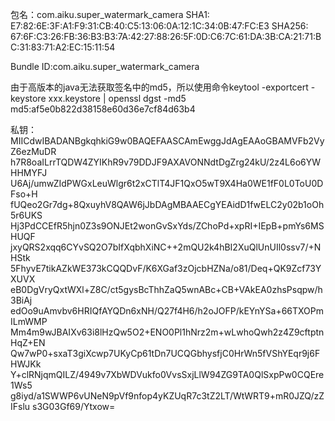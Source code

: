 包名：com.aiku.super_watermark_camera
SHA1: E7:82:6E:3F:A1:F9:31:CB:40:C5:13:06:0A:12:1C:34:0B:47:FC:E3
SHA256: 67:6F:C3:26:FB:36:B3:B3:7A:42:27:88:26:5F:0D:C6:7C:61:DA:3B:CA:21:71:BC:31:83:71:A2:EC:15:11:54

Bundle ID:com.aiku.super_watermark_camera

由于高版本的java无法获取签名中的md5，所以使用命令keytool -exportcert -keystore xxx.keystore | openssl dgst -md5
md5:af5e0b822d38158e60d36e7cf84d63b4

私钥：
MIICdwIBADANBgkqhkiG9w0BAQEFAASCAmEwggJdAgEAAoGBAMVFb2VyZ6ezMuDR
h7R8oaILrrTQDW4ZYIKhR9v79DDJF9AXAVONNdtDgZrg24kU/2z4L6o6YWHHMYFJ
U6Aj/umwZIdPWGxLeuWlgr6t2xCTlT4JF1QxO5wT9X4Ha0WE1fF0L0ToU0DFso+H
fUQeo2Gr7dg+8QxuyhV8QAW6jJbDAgMBAAECgYEAidD1fwELC2y02b1oOh5r6UKS
Hj3PdCCEfR5hjn0Z3s9ONJEt2wonGvSxYds/ZChoPd+xpRI+IEpB+pmYs6MSHUQF
jxyQRS2xqq6CYvSQ2O7bIfXqbhXiNC++2mQU2k4hBI2XuQlUnUIl0ssv7/+NHStk
5FhyvE7tikAZkWE373kCQQDvF/K6XGaf3zOjcbHZNa/o81/Deq+QK9Zcf73YXUVX
eB0DgVryQxtWXl+Z8C/ct5gysBcThhZaQ5wnABc+CB+VAkEA0zhsPsqpw/h3BiAj
edOo9uAmvbv6HRIQfAYQDn6xNH/Q27f4H6/h2oJOFP/kEYnYSa+66TXOPmILmWMP
Mm4m9wJBAIXv63i8lHzQw5O2+ENO0Pl1hNrz2m+wLwhoQwh2z4Z9cftptnHqZ+EN
Qw7wP0+sxaT3giXcwp7UKyCp61tDn7UCQGbhysfjC0HrWn5fVShYEqr9j6FHWJKk
Y+clRNjqmQILZ/4949v7XbWDVukfo0VvsSxjLlW94ZG9TA0QlSxpPw0CQEre1Ws5
g8iyd/a1SWWP6vUNeN9pVf9nfop4yKZUqR7c3tZ2LT/WtWRT9+mR0JZQ/zZIFslu
s3G03Gf69/Ytxow=